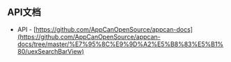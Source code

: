 
API文档
-------------------------------------------------------------
  * API - [https://github.com/AppCanOpenSource/appcan-docs](https://github.com/AppCanOpenSource/appcan-docs/tree/master/%E7%95%8C%E9%9D%A2%E5%B8%83%E5%B1%80/uexSearchBarView)